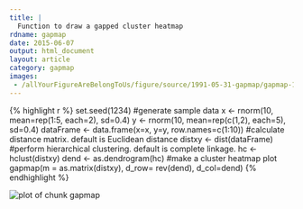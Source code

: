 ```yaml
---
title: |
  Function to draw a gapped cluster heatmap
rdname: gapmap
date: 2015-06-07
output: html_document
layout: article
category: gapmap
images:
 - /allYourFigureAreBelongToUs/figure/source/1991-05-31-gapmap/gapmap-1.png
---
```





{% highlight r %}
set.seed(1234)
#generate sample data
x <- rnorm(10, mean=rep(1:5, each=2), sd=0.4)
y <- rnorm(10, mean=rep(c(1,2), each=5), sd=0.4)
dataFrame <- data.frame(x=x, y=y, row.names=c(1:10))
#calculate distance matrix. default is Euclidean distance
distxy <- dist(dataFrame)
#perform hierarchical clustering. default is complete linkage.
hc <- hclust(distxy)
dend <- as.dendrogram(hc)
#make a cluster heatmap plot
gapmap(m = as.matrix(distxy), d_row= rev(dend), d_col=dend)
{% endhighlight %}

![plot of chunk gapmap](/allYourFigureAreBelongToUs/figure/source/1991-05-31-gapmap/gapmap-1.png) 